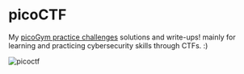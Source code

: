 # picoCTF

My [picoGym practice challenges](https://play.picoctf.org/practice) solutions and write-ups! 
mainly for learning and practicing cybersecurity skills through CTFs. :)

![picoctf](https://miro.medium.com/v2/resize:fit:1400/1*mm1_mK2_AN-pwUgFdCiUVQ.png)
